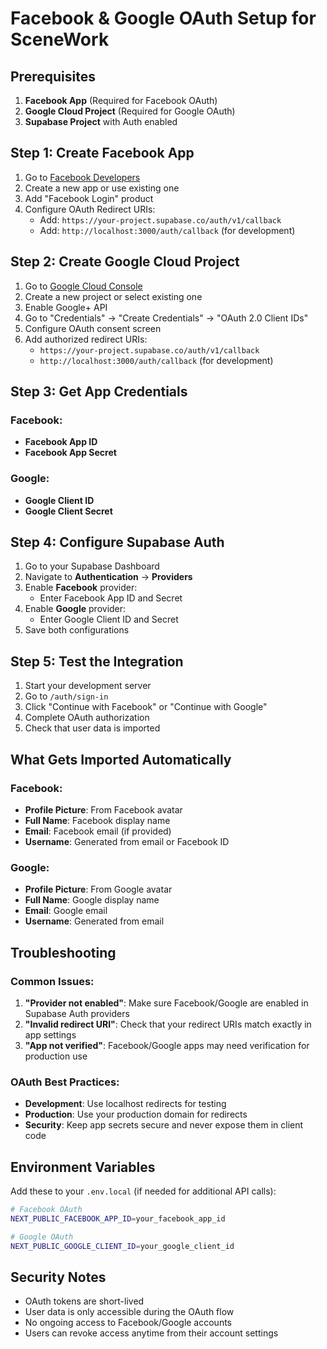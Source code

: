 # Facebook & Google OAuth Setup for SceneWork

## Prerequisites

1. **Facebook App** (Required for Facebook OAuth)
2. **Google Cloud Project** (Required for Google OAuth)
3. **Supabase Project** with Auth enabled

## Step 1: Create Facebook App

1. Go to [Facebook Developers](https://developers.facebook.com/)
2. Create a new app or use existing one
3. Add "Facebook Login" product
4. Configure OAuth Redirect URIs:
   - Add: `https://your-project.supabase.co/auth/v1/callback`
   - Add: `http://localhost:3000/auth/callback` (for development)

## Step 2: Create Google Cloud Project

1. Go to [Google Cloud Console](https://console.cloud.google.com/)
2. Create a new project or select existing one
3. Enable Google+ API
4. Go to "Credentials" → "Create Credentials" → "OAuth 2.0 Client IDs"
5. Configure OAuth consent screen
6. Add authorized redirect URIs:
   - `https://your-project.supabase.co/auth/v1/callback`
   - `http://localhost:3000/auth/callback` (for development)

## Step 3: Get App Credentials

### Facebook:
- **Facebook App ID**
- **Facebook App Secret**

### Google:
- **Google Client ID**
- **Google Client Secret**

## Step 4: Configure Supabase Auth

1. Go to your Supabase Dashboard
2. Navigate to **Authentication** → **Providers**
3. Enable **Facebook** provider:
   - Enter Facebook App ID and Secret
4. Enable **Google** provider:
   - Enter Google Client ID and Secret
5. Save both configurations

## Step 5: Test the Integration

1. Start your development server
2. Go to `/auth/sign-in`
3. Click "Continue with Facebook" or "Continue with Google"
4. Complete OAuth authorization
5. Check that user data is imported

## What Gets Imported Automatically

### Facebook:
- **Profile Picture**: From Facebook avatar
- **Full Name**: Facebook display name
- **Email**: Facebook email (if provided)
- **Username**: Generated from email or Facebook ID

### Google:
- **Profile Picture**: From Google avatar
- **Full Name**: Google display name
- **Email**: Google email
- **Username**: Generated from email

## Troubleshooting

### Common Issues:

1. **"Provider not enabled"**: Make sure Facebook/Google are enabled in Supabase Auth providers
2. **"Invalid redirect URI"**: Check that your redirect URIs match exactly in app settings
3. **"App not verified"**: Facebook/Google apps may need verification for production use

### OAuth Best Practices:

- **Development**: Use localhost redirects for testing
- **Production**: Use your production domain for redirects
- **Security**: Keep app secrets secure and never expose them in client code

## Environment Variables

Add these to your `.env.local` (if needed for additional API calls):

```bash
# Facebook OAuth
NEXT_PUBLIC_FACEBOOK_APP_ID=your_facebook_app_id

# Google OAuth
NEXT_PUBLIC_GOOGLE_CLIENT_ID=your_google_client_id
```

## Security Notes

- OAuth tokens are short-lived
- User data is only accessible during the OAuth flow
- No ongoing access to Facebook/Google accounts
- Users can revoke access anytime from their account settings
